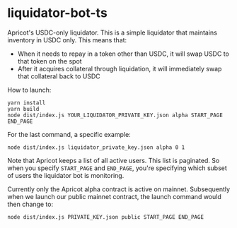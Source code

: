 # liquidator-bot-ts

Apricot's USDC-only liquidator. This is a simple liquidator that maintains inventory in USDC only. This means that:
- When it needs to repay in a token other than USDC, it will swap USDC to that token on the spot
- After it acquires collateral through liquidation, it will immediately swap that collateral back to USDC

How to launch:
```
yarn install
yarn build
node dist/index.js YOUR_LIQUIDATOR_PRIVATE_KEY.json alpha START_PAGE END_PAGE
```

For the last command, a specific example:
```
node dist/index.js liquidator_private_key.json alpha 0 1
```

Note that Apricot keeps a list of all active users. This list is paginated. So when you specify `START_PAGE` and
`END_PAGE`, you're specifying which subset of users the liquidator bot is monitoring.


Currently only the Apricot alpha contract is active on mainnet. Subsequently when we launch our public mainnet contract,
the launch command would then change to:

```
node dist/index.js PRIVATE_KEY.json public START_PAGE END_PAGE
```
